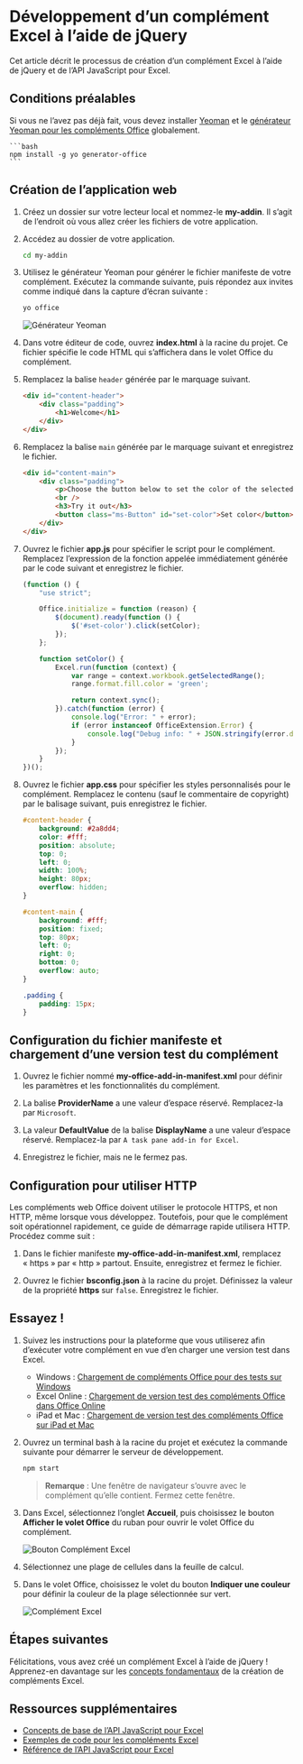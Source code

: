 # <a name="build-an-excel-add-in-using-jquery"></a>Développement d’un complément Excel à l’aide de jQuery

Cet article décrit le processus de création d’un complément Excel à l’aide de jQuery et de l’API JavaScript pour Excel.

## <a name="prerequisites"></a>Conditions préalables

Si vous ne l’avez pas déjà fait, vous devez installer [Yeoman](https://github.com/yeoman/yo) et le [générateur Yeoman pour les compléments Office](https://github.com/OfficeDev/generator-office) globalement.

    ```bash
    npm install -g yo generator-office
    ```

## <a name="create-the-web-app"></a>Création de l’application web

1. Créez un dossier sur votre lecteur local et nommez-le **my-addin**. Il s’agit de l’endroit où vous allez créer les fichiers de votre application.

2. Accédez au dossier de votre application.

    ```bash
    cd my-addin
    ```

3. Utilisez le générateur Yeoman pour générer le fichier manifeste de votre complément. Exécutez la commande suivante, puis répondez aux invites comme indiqué dans la capture d’écran suivante :

    ```bash
    yo office
    ```
    ![Générateur Yeoman](../images/yo-office-jquery.png)


4. Dans votre éditeur de code, ouvrez **index.html** à la racine du projet. Ce fichier spécifie le code HTML qui s’affichera dans le volet Office du complément. 
 
5. Remplacez la balise `header` générée par le marquage suivant.
 
    ```html
    <div id="content-header">
        <div class="padding">
            <h1>Welcome</h1>
        </div>
    </div>
    ```

6. Remplacez la balise `main` générée par le marquage suivant et enregistrez le fichier.

    ```html
    <div id="content-main">
        <div class="padding">
            <p>Choose the button below to set the color of the selected range to green.</p>
            <br />
            <h3>Try it out</h3>
            <button class="ms-Button" id="set-color">Set color</button>
        </div>
    </div>
    ```

7. Ouvrez le fichier **app.js** pour spécifier le script pour le complément. Remplacez l’expression de la fonction appelée immédiatement générée par le code suivant et enregistrez le fichier.

    ```js
    (function () {
        "use strict";

        Office.initialize = function (reason) {
            $(document).ready(function () {
                $('#set-color').click(setColor);
            });
        };

        function setColor() {
            Excel.run(function (context) {
                var range = context.workbook.getSelectedRange();
                range.format.fill.color = 'green';

                return context.sync();
            }).catch(function (error) {
                console.log("Error: " + error);
                if (error instanceof OfficeExtension.Error) {
                    console.log("Debug info: " + JSON.stringify(error.debugInfo));
                }
            });
        }
    })();
    ```

8. Ouvrez le fichier **app.css** pour spécifier les styles personnalisés pour le complément. Remplacez le contenu (sauf le commentaire de copyright) par le balisage suivant, puis enregistrez le fichier.

    ```css
    #content-header {
        background: #2a8dd4;
        color: #fff;
        position: absolute;
        top: 0;
        left: 0;
        width: 100%;
        height: 80px; 
        overflow: hidden;
    }

    #content-main {
        background: #fff;
        position: fixed;
        top: 80px;
        left: 0;
        right: 0;
        bottom: 0;
        overflow: auto; 
    }

    .padding {
        padding: 15px;
    }
    ```

## <a name="configure-the-manifest-file-and-sideload-the-add-in"></a>Configuration du fichier manifeste et chargement d’une version test du complément

1. Ouvrez le fichier nommé **my-office-add-in-manifest.xml** pour définir les paramètres et les fonctionnalités du complément. 

2. La balise **ProviderName** a une valeur d’espace réservé. Remplacez-la par `Microsoft`.

3. La valeur **DefaultValue** de la balise **DisplayName** a une valeur d’espace réservé. Remplacez-la par `A task pane add-in for Excel`. 

4. Enregistrez le fichier, mais ne le fermez pas.

## <a name="configure-to-use-http"></a>Configuration pour utiliser HTTP

Les compléments web Office doivent utiliser le protocole HTTPS, et non HTTP, même lorsque vous développez. Toutefois, pour que le complément soit opérationnel rapidement, ce guide de démarrage rapide utilisera HTTP. Procédez comme suit :

1. Dans le fichier manifeste **my-office-add-in-manifest.xml**, remplacez « https » par « http » partout. Ensuite, enregistrez et fermez le fichier.

2. Ouvrez le fichier **bsconfig.json** à la racine du projet. Définissez la valeur de la propriété **https** sur `false`. Enregistrez le fichier.


## <a name="try-it-out"></a>Essayez !

1. Suivez les instructions pour la plateforme que vous utiliserez afin d’exécuter votre complément en vue d’en charger une version test dans Excel.

    - Windows : [Chargement de compléments Office pour des tests sur Windows](../testing/create-a-network-shared-folder-catalog-for-task-pane-and-content-add-ins.md)
    - Excel Online : [Chargement de version test des compléments Office dans Office Online](../testing/sideload-office-add-ins-for-testing.md#sideload-an-office-add-in-on-office-online)
    - iPad et Mac : [Chargement de version test des compléments Office sur iPad et Mac](../testing/sideload-an-office-add-in-on-ipad-and-mac.md)

2. Ouvrez un terminal bash à la racine du projet et exécutez la commande suivante pour démarrer le serveur de développement.

    ```bash
    npm start
    ```

   > **Remarque** : Une fenêtre de navigateur s’ouvre avec le complément qu’elle contient. Fermez cette fenêtre.

3. Dans Excel, sélectionnez l’onglet **Accueil**, puis choisissez le bouton **Afficher le volet Office** du ruban pour ouvrir le volet Office du complément.

    ![Bouton Complément Excel](../images/excel_quickstart_addin_2a.png)

4. Sélectionnez une plage de cellules dans la feuille de calcul.

5. Dans le volet Office, choisissez le volet du bouton **Indiquer une couleur** pour définir la couleur de la plage sélectionnée sur vert.

    ![Complément Excel](../images/excel_quickstart_addin_2b.png)

## <a name="next-steps"></a>Étapes suivantes

Félicitations, vous avez créé un complément Excel à l’aide de jQuery ! Apprenez-en davantage sur les [concepts fondamentaux](excel-add-ins-core-concepts.md) de la création de compléments Excel.

## <a name="additional-resources"></a>Ressources supplémentaires

* [Concepts de base de l’API JavaScript pour Excel](excel-add-ins-core-concepts.md)
* [Exemples de code pour les compléments Excel](http://dev.office.com/code-samples#?filters=excel,office%20add-ins)
* [Référence de l’API JavaScript pour Excel](http://dev.office.com/reference/add-ins/excel/excel-add-ins-reference-overview)
